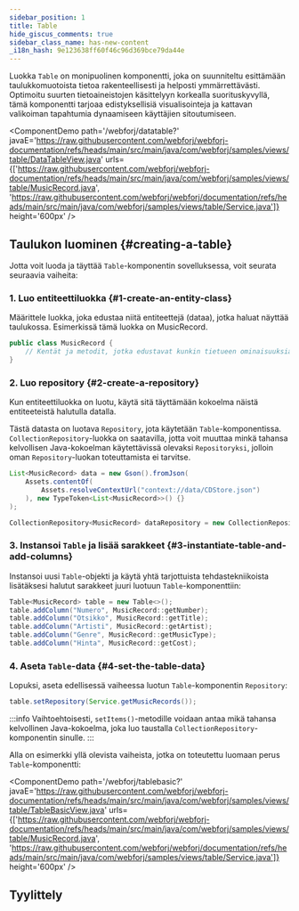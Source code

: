 ```yaml
---
sidebar_position: 1
title: Table
hide_giscus_comments: true
sidebar_class_name: has-new-content
_i18n_hash: 9e123638ff60f46c96d369bce79da44e
---
```

<DocChip chip='shadow' />
<DocChip chip='name' label="dwc-table" />
<DocChip chip='since' label='24.00' />
<JavadocLink type="table" location="com/webforj/component/table/Table" top='true'/>

Luokka `Table` on monipuolinen komponentti, joka on suunniteltu esittämään taulukkomuotoista tietoa rakenteellisesti ja helposti ymmärrettävästi. Optimoitu suurten tietoaineistojen käsittelyyn korkealla suorituskyvyllä, tämä komponentti tarjoaa edistyksellisiä visualisointeja ja kattavan valikoiman tapahtumia dynaamiseen käyttäjien sitoutumiseen.

<ComponentDemo 
path='/webforj/datatable?' 
javaE='https://raw.githubusercontent.com/webforj/webforj-documentation/refs/heads/main/src/main/java/com/webforj/samples/views/table/DataTableView.java'
urls={['https://raw.githubusercontent.com/webforj/webforj-documentation/refs/heads/main/src/main/java/com/webforj/samples/views/table/MusicRecord.java', 
'https://raw.githubusercontent.com/webforj/webforj/documentation/refs/heads/main/src/main/java/com/webforj/samples/views/table/Service.java']}
height='600px'
/>


## Taulukon luominen {#creating-a-table}

Jotta voit luoda ja täyttää `Table`-komponentin sovelluksessa, voit seurata seuraavia vaiheita:

### 1. Luo entiteettiluokka {#1-create-an-entity-class}

Määrittele luokka, joka edustaa niitä entiteettejä (dataa), jotka haluat näyttää taulukossa. Esimerkissä tämä luokka on MusicRecord.

```java
public class MusicRecord {
    // Kentät ja metodit, jotka edustavat kunkin tietueen ominaisuuksia
}
```

### 2. Luo repository {#2-create-a-repository}

Kun entiteettiluokka on luotu, käytä sitä täyttämään kokoelma näistä entiteeteistä halutulla datalla.

Tästä datasta on luotava `Repository`, jota käytetään `Table`-komponentissa. `CollectionRepository`-luokka on saatavilla, jotta voit muuttaa minkä tahansa kelvollisen Java-kokoelman käytettävissä olevaksi `Repositoryksi`, jolloin oman `Repository`-luokan toteuttamista ei tarvitse.

```java
List<MusicRecord> data = new Gson().fromJson(
    Assets.contentOf(
        Assets.resolveContextUrl("context://data/CDStore.json")
    ), new TypeToken<List<MusicRecord>>() {}
);

CollectionRepository<MusicRecord> dataRepository = new CollectionRepository<>(data);
```

### 3. Instansoi `Table` ja lisää sarakkeet {#3-instantiate-table-and-add-columns}

Instansoi uusi `Table`-objekti ja käytä yhtä tarjottuista tehdastekniikoista lisätäksesi halutut sarakkeet juuri luotuun `Table`-komponenttiin:

```java
Table<MusicRecord> table = new Table<>();
table.addColumn("Numero", MusicRecord::getNumber);
table.addColumn("Otsikko", MusicRecord::getTitle);
table.addColumn("Artisti", MusicRecord::getArtist);
table.addColumn("Genre", MusicRecord::getMusicType);
table.addColumn("Hinta", MusicRecord::getCost);
```

### 4. Aseta `Table`-data {#4-set-the-table-data}

Lopuksi, aseta edellisessä vaiheessa luotun `Table`-komponentin `Repository`:

```java
table.setRepository(Service.getMusicRecords());
```

:::info
Vaihtoehtoisesti, `setItems()`-metodille voidaan antaa mikä tahansa kelvollinen Java-kokoelma, joka luo taustalla `CollectionRepository`-komponentin sinulle. 
:::

Alla on esimerkki yllä olevista vaiheista, jotka on toteutettu luomaan perus `Table`-komponentti:


<ComponentDemo 
path='/webforj/tablebasic?' 
javaE='https://raw.githubusercontent.com/webforj/webforj-documentation/refs/heads/main/src/main/java/com/webforj/samples/views/table/TableBasicView.java'
urls={['https://raw.githubusercontent.com/webforj/webforj-documentation/refs/heads/main/src/main/java/com/webforj/samples/views/table/MusicRecord.java', 
'https://raw.githubusercontent.com/webforj/webforj/documentation/refs/heads/main/src/main/java/com/webforj/samples/views/table/Service.java']}
height='600px'
/>

## Tyylittely

<TableBuilder name="Table" />
